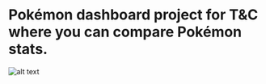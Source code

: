 # Pokémon dashboard project for T&C where you can compare Pokémon stats.

![alt text](https://nsa40.casimages.com/img/2021/06/28/210628062307586754.jpg)

